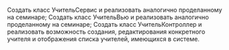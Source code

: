 Создать класс УчительСервис и реализовать аналогично проделанному на семинаре;
Создать класс УчительВью и реализовать аналогично проделанному на семинаре;
Создать класс УчительКонтроллер и реализовать возможность создания, редактирования конкретного учителя и отображения списка учителей, имеющихся в системе.